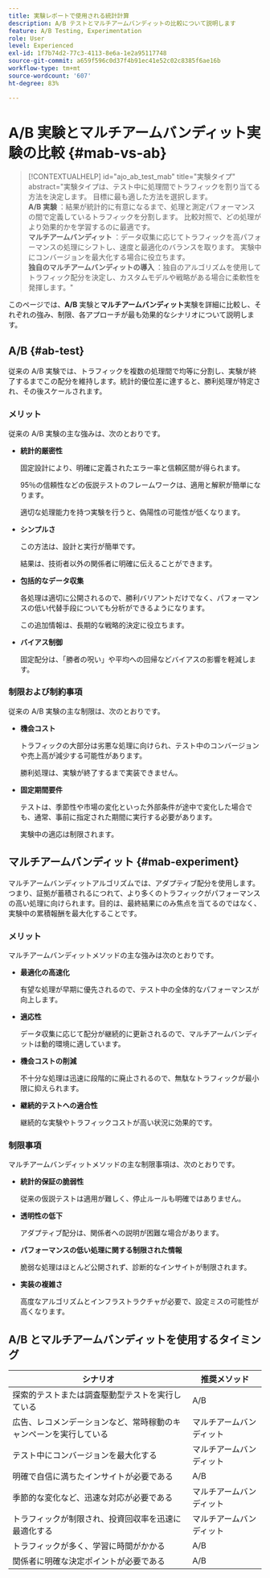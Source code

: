 ```yaml
---
title: 実験レポートで使用される統計計算
description: A/B テストとマルチアームバンディットの比較について説明します
feature: A/B Testing, Experimentation
role: User
level: Experienced
exl-id: 1f7b74d2-77c3-4113-8e6a-1e2a95117748
source-git-commit: a659f596c0d37f4b91ec41e52c02c8385f6ae16b
workflow-type: tm+mt
source-wordcount: '607'
ht-degree: 83%

---
```


# A/B 実験とマルチアームバンディット実験の比較 {#mab-vs-ab}

>[!CONTEXTUALHELP]
>id="ajo_ab_test_mab"
>title="実験タイプ"
>abstract="実験タイプは、テスト中に処理間でトラフィックを割り当てる方法を決定します。 目標に最も適した方法を選択します。</br><b>A/B 実験 </b>：結果が統計的に有意になるまで、処理と測定パフォーマンスの間で定義しているトラフィックを分割します。 比較対照で、どの処理がより効果的かを学習するのに最適です。</br><b> マルチアームバンディット </b>：データ収集に応じてトラフィックを高パフォーマンスの処理にシフトし、速度と最適化のバランスを取ります。 実験中にコンバージョンを最大化する場合に役立ちます。</br><b> 独自のマルチアームバンディットの導入 </b>：独自のアルゴリズムを使用してトラフィック配分を決定し、カスタムモデルや戦略がある場合に柔軟性を発揮します。"

このページでは、**A/B** 実験と&#x200B;**マルチアームバンディット**&#x200B;実験を詳細に比較し、それぞれの強み、制限、各アプローチが最も効果的なシナリオについて説明します。


## A/B {#ab-test}

従来の A/B 実験では、トラフィックを複数の処理間で均等に分割し、実験が終了するまでこの配分を維持します。統計的優位差に達すると、勝利処理が特定され、その後スケールされます。

### メリット

従来の A/B 実験の主な強みは、次のとおりです。

* **統計的厳密性**

  固定設計により、明確に定義されたエラー率と信頼区間が得られます。

  95％の信頼性などの仮説テストのフレームワークは、適用と解釈が簡単になります。

  適切な処理能力を持つ実験を行うと、偽陽性の可能性が低くなります。

* **シンプルさ**

  この方法は、設計と実行が簡単です。

  結果は、技術者以外の関係者に明確に伝えることができます。

* **包括的なデータ収集**

  各処理は適切に公開されるので、勝利バリアントだけでなく、パフォーマンスの低い代替手段についても分析ができるようになります。

  この追加情報は、長期的な戦略的決定に役立ちます。

* **バイアス制御**

  固定配分は、「勝者の呪い」や平均への回帰などバイアスの影響を軽減します。

### 制限および制約事項

従来の A/B 実験の主な制限は、次のとおりです。

* **機会コスト**

  トラフィックの大部分は劣悪な処理に向けられ、テスト中のコンバージョンや売上高が減少する可能性があります。

  勝利処理は、実験が終了するまで実装できません。

* **固定期間要件**

  テストは、季節性や市場の変化といった外部条件が途中で変化した場合でも、通常、事前に指定された期間に実行する必要があります。

  実験中の適応は制限されます。

## マルチアームバンディット {#mab-experiment}

マルチアームバンディットアルゴリズムでは、アダプティブ配分を使用します。つまり、証拠が蓄積されるにつれて、より多くのトラフィックがパフォーマンスの高い処理に向けられます。目的は、最終結果にのみ焦点を当てるのではなく、実験中の累積報酬を最大化することです。

### メリット

マルチアームバンディットメソッドの主な強みは次のとおりです。

* **最適化の高速化**

  有望な処理が早期に優先されるので、テスト中の全体的なパフォーマンスが向上します。

* **適応性**

  データ収集に応じて配分が継続的に更新されるので、マルチアームバンディットは動的環境に適しています。

* **機会コストの削減**

  不十分な処理は迅速に段階的に廃止されるので、無駄なトラフィックが最小限に抑えられます。

* **継続的テストへの適合性**

  継続的な実験やトラフィックコストが高い状況に効果的です。

### 制限事項

マルチアームバンディットメソッドの主な制限事項は、次のとおりです。

* **統計的保証の脆弱性**

  従来の仮説テストは適用が難しく、停止ルールも明確ではありません。

* **透明性の低下**

  アダプティブ配分は、関係者への説明が困難な場合があります。

* **パフォーマンスの低い処理に関する制限された情報**

  脆弱な処理はほとんど公開されず、診断的なインサイトが制限されます。

* **実装の複雑さ**

  高度なアルゴリズムとインフラストラクチャが必要で、設定ミスの可能性が高くなります。

## A/B とマルチアームバンディットを使用するタイミング

| シナリオ | 推奨メソッド |
|-|-|
| 探索的テストまたは調査駆動型テストを実行している | A/B |
| 広告、レコメンデーションなど、常時稼動のキャンペーンを実行している | マルチアームバンディット |
| テスト中にコンバージョンを最大化する | マルチアームバンディット |
| 明確で自信に満ちたインサイトが必要である | A/B |
| 季節的な変化など、迅速な対応が必要である | マルチアームバンディット |
| トラフィックが制限され、投資回収率を迅速に最適化する | マルチアームバンディット |
| トラフィックが多く、学習に時間がかかる | A/B |
| 関係者に明確な決定ポイントが必要である | A/B |

